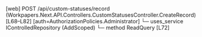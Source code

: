 [web] POST /api/custom-statuses/record  (Workpapers.Next.API.Controllers.CustomStatusesController.CreateRecord)  [L68–L82] [auth=AuthorizationPolicies.Administrator]
  └─ uses_service IControlledRepository<RecordStatus> (AddScoped)
    └─ method ReadQuery [L72]

